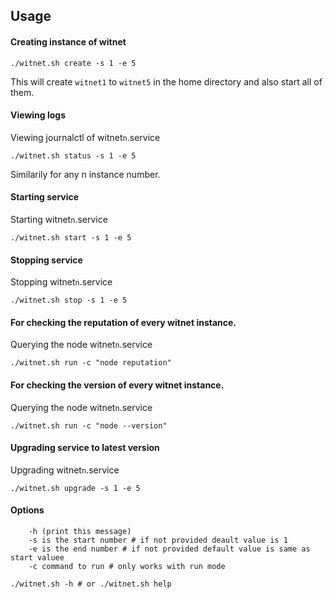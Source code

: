 ## Usage

#### Creating instance of witnet
```
./witnet.sh create -s 1 -e 5
```
This will create `witnet1` to `witnet5` in the home directory and also start all of them.



#### Viewing logs
Viewing journalctl of  witnet`n`.service
```
./witnet.sh status -s 1 -e 5
```
Similarily for any n instance number.

#### Starting service
Starting witnet`n`.service
```
./witnet.sh start -s 1 -e 5
```

#### Stopping service
Stopping witnet`n`.service
```
./witnet.sh stop -s 1 -e 5
```

#### For checking the reputation of every witnet instance.
Querying the node witnet`n`.service
```
./witnet.sh run -c "node reputation"
```

#### For checking the version of every witnet instance.
Querying the node witnet`n`.service
```
./witnet.sh run -c "node --version"
```

#### Upgrading service to latest version
Upgrading witnet`n`.service
```
./witnet.sh upgrade -s 1 -e 5
```

#### Options
```
    -h (print this message)
    -s is the start number # if not provided deault value is 1
    -e is the end number # if not provided default value is same as start valuee
    -c command to run # only works with run mode 
```

```
./witnet.sh -h # or ./witnet.sh help
```
